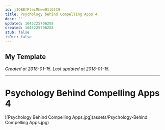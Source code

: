 ```yaml
---
id: jIQ88fPteiMhww91lGfC9
title: Psychology behind Compelling Apps 4
desc: ''
updated: 1645225706288
created: 1645225706288
stub: false
isDir: false
---
```

My Template
---

_Created at 2018-01-15._
_Last updated at 2018-01-15._




---

# Psychology Behind Compelling Apps 4


![Psychology Behind Compelling Apps.jpg](assets/Psychology-Behind Compelling Apps.jpg)


